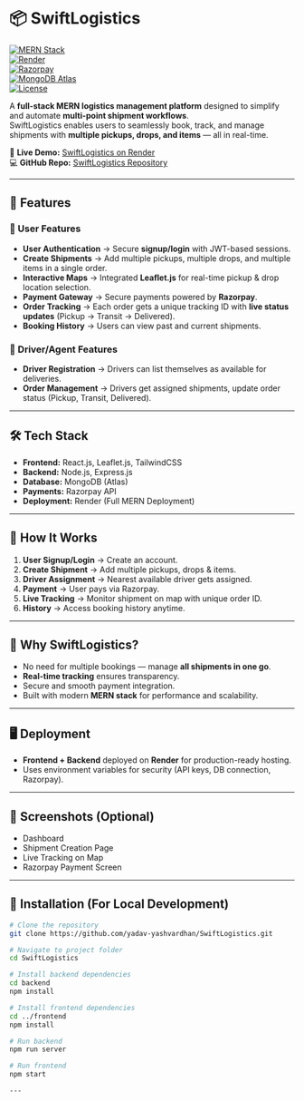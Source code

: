 # 📦 SwiftLogistics  

[![MERN Stack](https://img.shields.io/badge/Stack-MERN-green?logo=mongodb&logoColor=white)]()  
[![Render](https://img.shields.io/badge/Deployed%20On-Render-blue?logo=render&logoColor=white)](https://swiftlogistics-d09a.onrender.com)  
[![Razorpay](https://img.shields.io/badge/Payments-Razorpay-darkblue?logo=razorpay&logoColor=white)](https://razorpay.com/)  
[![MongoDB Atlas](https://img.shields.io/badge/Database-MongoDB%20Atlas-brightgreen?logo=mongodb&logoColor=white)](https://www.mongodb.com/atlas)  
[![License](https://img.shields.io/badge/License-MIT-yellow)]()  

A **full-stack MERN logistics management platform** designed to simplify and automate **multi-point shipment workflows**.  
SwiftLogistics enables users to seamlessly book, track, and manage shipments with **multiple pickups, drops, and items** — all in real-time.  

🔗 **Live Demo:** [SwiftLogistics on Render](https://swiftlogistics-d09a.onrender.com)  
💻 **GitHub Repo:** [SwiftLogistics Repository](https://github.com/yadav-yashvardhan/SwiftLogistics)  

---

## 🚀 Features  

### 👤 User Features  
- **User Authentication** → Secure **signup/login** with JWT-based sessions.  
- **Create Shipments** → Add multiple pickups, multiple drops, and multiple items in a single order.  
- **Interactive Maps** → Integrated **Leaflet.js** for real-time pickup & drop location selection.  
- **Payment Gateway** → Secure payments powered by **Razorpay**.  
- **Order Tracking** → Each order gets a unique tracking ID with **live status updates** (Pickup → Transit → Delivered).  
- **Booking History** → Users can view past and current shipments.  

### 🚚 Driver/Agent Features  
- **Driver Registration** → Drivers can list themselves as available for deliveries.  
- **Order Management** → Drivers get assigned shipments, update order status (Pickup, Transit, Delivered).  

---

## 🛠️ Tech Stack  

- **Frontend:** React.js, Leaflet.js, TailwindCSS  
- **Backend:** Node.js, Express.js  
- **Database:** MongoDB (Atlas)  
- **Payments:** Razorpay API  
- **Deployment:** Render (Full MERN Deployment)  

---

## 📍 How It Works  

1. **User Signup/Login** → Create an account.  
2. **Create Shipment** → Add multiple pickups, drops & items.  
3. **Driver Assignment** → Nearest available driver gets assigned.  
4. **Payment** → User pays via Razorpay.  
5. **Live Tracking** → Monitor shipment on map with unique order ID.  
6. **History** → Access booking history anytime.  

---

## 🎯 Why SwiftLogistics?  

- No need for multiple bookings — manage **all shipments in one go**.  
- **Real-time tracking** ensures transparency.  
- Secure and smooth payment integration.  
- Built with modern **MERN stack** for performance and scalability.  

---

## 🖥️ Deployment  

- **Frontend + Backend** deployed on **Render** for production-ready hosting.  
- Uses environment variables for security (API keys, DB connection, Razorpay).  

---

## 📸 Screenshots (Optional)  

- Dashboard  
- Shipment Creation Page  
- Live Tracking on Map  
- Razorpay Payment Screen  

---

## 📌 Installation (For Local Development)  

```bash
# Clone the repository
git clone https://github.com/yadav-yashvardhan/SwiftLogistics.git

# Navigate to project folder
cd SwiftLogistics

# Install backend dependencies
cd backend
npm install

# Install frontend dependencies
cd ../frontend
npm install

# Run backend
npm run server

# Run frontend
npm start

---



